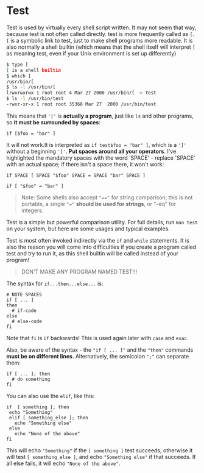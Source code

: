 # Test

Test is used by virtually every shell script written. It may not seem that way, because test is not often called directly. test is more frequently called as `[`. `[` is a symbolic link to test, just to make shell programs more readable. It is also normally a shell builtin (which means that the shell itself will interpret `[` as meaning test, even if your Unix environment is set up differently)

```bash
$ type [
[ is a shell builtin
$ which [
/usr/bin/[
$ ls -l /usr/bin/[
lrwxrwxrwx 1 root root 4 Mar 27 2000 /usr/bin/[ -> test
$ ls -l /usr/bin/test
-rwxr-xr-x 1 root root 35368 Mar 27  2000 /usr/bin/test
```

This means that `'['` is **actually a program**, just like `ls` and other programs, so **it must be surrounded by spaces**:

```shell
if [$foo = "bar" ]
```

It will not work.It is interpreted as `if test$foo = "bar" ]`, which is a `']'` without a beginning `'['`. **Put spaces around all your operators**. I've highlighted the mandatory spaces with the word 'SPACE' - replace 'SPACE' with an actual space; if there isn't a space there, it won't work:

```shell
if SPACE [ SPACE "$foo" SPACE = SPACE "bar" SPACE ]
```

```shell
if [ "$foo" = "bar" ]
```

> Note: Some shells also accept `"=="` for string comparison; this is not portable, a single `"="` **should be used for strings**, or "-eq" for integers.

Test is a simple but powerful comparison utility. For full details, run `man test` on your system, but here are some usages and typical examples.

Test is most often invoked indirectly via the `if` and `while` statements. It is also the reason you will come into difficulties if you create a program called test and try to run it, as this shell builtin will be called instead of your program!

> DON'T MAKE ANY PROGRAM NAMED TEST!!!

The syntax for `if...then...else...` is:

```shell
# NOTE SPACES
if [ ... ]
then
  # if-code
else
  # else-code
fi
```

Note that `fi` is `if` backwards! This is used again later with `case` and `esac`.

Also, be aware of the syntax - the `"if [ ... ]"` and the `"then"` commands **must be on different lines**. Alternatively, the semicolon `";"` can separate them:

```shell
if [ ... ]; then
  # do something
fi
```

You can also use the `elif`, like this:

```shell
if  [ something ]; then
 echo "Something"
 elif [ something_else ]; then
   echo "Something else"
 else
   echo "None of the above"
fi
```

This will echo `"Something"` if the `[ something ]` test succeeds, otherwise it will test `[ something_else ]`, and echo `"Something else"` if that succeeds. If all else fails, it will echo `"None of the above"`.

